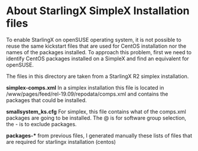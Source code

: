 # About StarlingX SimpleX Installation files

To enable StarlingX on openSUSE operating system, it is not possible to reuse the same kickstart files that are used for CentOS installation nor the names of the packages installed. To approach this problem, first we need to identify CentOS packages installed on a SimpleX and find an equivalent for openSUSE.

The files in this directory are taken from a StarlingX R2 simplex installation.

**simplex-comps.xml**
In a simplex installation this file is located in /www/pages/feed/rel-19.09/repodata/comps.xml and contains the packages that could  be installed.

**smallsystem_ks.cfg**
For simplex, this file contains what of the comps.xml packages are going to be installed. The @ is for software group selection, the - is to exclude packages.

**packages-\*** from previous files, I generated manually these lists of files that are required for starlingx installation (centos)
